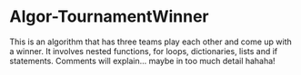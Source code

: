 # Algor-TournamentWinner
This is an algorithm that has three teams play each other and come up with a winner. It involves nested functions, for loops, dictionaries, lists and if statements. Comments will explain... maybe in too much detail hahaha!
